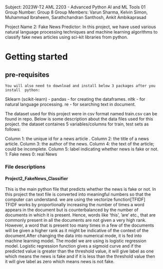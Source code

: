 Subject: 2023W-T2 AML 2203 - Advanced Python AI and ML Tools 01 Group Number: Group 8 Group Members: Varun Sharma, Kelvin Simon, Muhammad Ibraheem, Sarathchandran Santhosh, Ankit Ambikaprasad



Project Name 2: Fake News Predictor: In this project, we have used various natural language processing techniques and machine learning algorithms to classify fake news articles using sci-kit libraries from python.

Getting started<a name="TOP"></a>
===================

## pre-requisites ##

    You will also need to download and install below 3 packages after you install  python:
Sklearn (scikit-learn) - 
pandas - for creating the dataframes.
nltk - for natural language processing.
re - for searching text in document.

The dataset used for this project were in csv format named train.csv can be found in repo. Below is some description about the data files used for this project.
the dataset containes 5 variables/columns for train, test sets as follows:

Column 1: the unique id for a news article .
Column 2: the title of a news article.
Column 3: the author of the news.
Column 4: the text of the article; could be incomplete.
Column 5: label indicating whether news is fake or not.
       1: Fake news
       0: real News

### File descriptions ###
#### Project2_FakeNews_Classifier ####

This is the main python file that predicts whether the news is fake or not. In this project the text file is converted into meaningful numbers so that the computer can understand. we are using the vectorize function[TFIDF] TFIDF works by proportionally increasing the number of times a word appears in the document but is counterbalanced by the number of documents in which it is present. Hence, words like ‘this’, ’are’ etc., that are commonly present in all the documents are not given a very high rank. However, a word that is present too many times in a few of the documents will be given a higher rank as it might be indicative of the context of the document.After changing the data into numerical mode, it is fed into machine learning model. The model we are using is logistic regression model. Logistic regression function gives a sigmoid curve and if the predicted value is greater than the threshold value, it will give label as one which means the news is fake and if it is less than the threshold value then it will give label as zero which means news is not fake.




